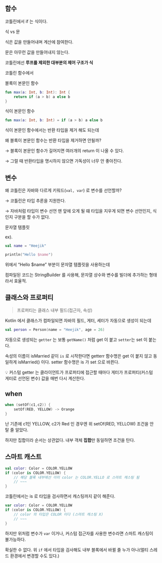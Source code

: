 ## 함수

코틀린에서 if 는 식이다.

식 vs 문

식은 값을 만들어내며 계산에 참여한다.

문은 아무런 값을 만들어내지 않는다.

코틀린에선 **루프를 제외한 대부분의 제어 구조가 식**

코틀린 함수에서

블록이 본문인 함수

```kotlin
fun max(a: Int, b: Int): Int {
    return if (a > b) a else b
}
```

식이 본문인 함수

```kotlin
fun max(a: Int, b: Int) = if (a > b) a else b
```

식이 본문인 함수에서는 반환 타입을 제거 해도 되는데

왜 블록이 본문인 함수는 반환 타입을 제거하면 안될까?

→ 블록이 본문인 함수가 길어지면 여러개의 return 이 나올 수 있다.

→ 그럴 때 반환타입을 명시하지 않으면 가독성이 너무 안 좋아진다.

## 변수

왜 코틀린은 자바와 다르게 키워드(`val, var`) 로 변수를 선언할까?

→ 코틀린은 타입 추론을 지원한다.

→ 자바처럼 타입이 변수 선언 맨 앞에 오게 될 떄 타입을 지우게 되면 변수 선언인지, 식인지 구분을 할 수가 없다.

문자열 템플릿

ex).

```kotlin
val name = "Heejik"

println("Hello $name")
```

위에서 “Hello $name” 부분이 문자열 템플릿을 사용하는데

컴파일된 코드는 StringBuilder 를 사용해, 문자열 상수와 변수를 빌더에 추가하는 형태라서 효율적.

## 클래스와 프로퍼티

> 프로퍼티는 클래스 내부 필드(접근자, 속성)
>

Kotlin 에서 클래스가 컴파일되면 자바의 필드, 게터, 세터가 자동으로 생성이 되는데

```kotlin
val person = Person(name = "Heejik", age = 26)
```

자동으로 생성되는 `getter` 는 보통 `getName()` 처럼 get 이 붙고 `setter`는 set 이 붙는다.

속성의 이름이 isMarried 같이 `is` 로 시작한다면 getterr 함수명은 get 이 붙지 않고 동일하게 isMarried() 이다. setter 함수명은 is 가 set 으로 바뀐다.

<aside>
💡 커스텀 getter 는 클라이언트가 프로퍼티에 접근할 때마다 게터가 프로퍼티(커스텀 게터로 선언된 변수) 값을 매번 다시 계산한다.

</aside>

## when

```kotlin
when (setOf(c1,c2)) {
	setOf(RED, YELLOW) -> Orange
}
```

난 기존에  c1인 YELLOW, c2가 Red 인 경우엔 위 setOf(RED, YELLOW) 조건을 안 탈 줄 알았다.

하지만 집합이라 순서는 상관없다. 내부 객체 **집합**만 동일하면 조건을 탄다.

## 스마트 캐스트

```kotlin
val color: Color = COLOR.YELLOW 
if (color is COLOR.YELLOW) {
	// 해당 블록 내부에선 이미 color 는 COLOR.YELLO 로 스마트 캐스팅 됨 
	// ~~~
}
```

코틀린에서는 is 로 타입을 검사하면서 캐스팅까지 같이 해준다.

```kotlin
var color: Color = COLOR.YELLOW 
if (color is COLOR.YELLOW) {
	// color 의 타입은 COLOR 이다 (스마트 캐스팅 X) 
	// ~~~
}
```

하지만 위처럼 변수가 `var` 이거나, 커스텀 접근자를 사용한 변수라면 스마트 캐스팅이 불가능하다.

확실한 수 없다. 위 `if` 에서 타입을 검사해도 내부 블록에서 바뀔 줄 누가 아나(멀티 스레드 환경에서 변경할 수도 있다.)